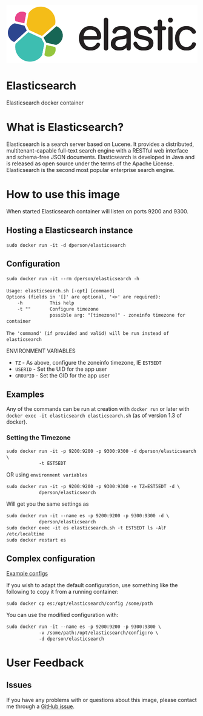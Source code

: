 [![logo](https://raw.githubusercontent.com/dperson/elasticsearch/master/logo.png)](https://www.elastic.co/)

# Elasticsearch

Elasticsearch docker container

# What is Elasticsearch?

Elasticsearch is a search server based on Lucene. It provides a distributed,
multitenant-capable full-text search engine with a RESTful web interface and
schema-free JSON documents. Elasticsearch is developed in Java and is released
as open source under the terms of the Apache License. Elasticsearch is the
second most popular enterprise search engine.

# How to use this image

When started Elasticsearch container will listen on ports 9200 and 9300.

## Hosting a Elasticsearch instance

    sudo docker run -it -d dperson/elasticsearch

## Configuration

    sudo docker run -it --rm dperson/elasticsearch -h

    Usage: elasticsearch.sh [-opt] [command]
    Options (fields in '[]' are optional, '<>' are required):
        -h          This help
        -t ""       Configure timezone
                    possible arg: "[timezone]" - zoneinfo timezone for container

    The 'command' (if provided and valid) will be run instead of elasticsearch

ENVIRONMENT VARIABLES

 * `TZ` - As above, configure the zoneinfo timezone, IE `EST5EDT`
 * `USERID` - Set the UID for the app user
 * `GROUPID` - Set the GID for the app user

## Examples

Any of the commands can be run at creation with `docker run` or later with
`docker exec -it elasticsearch elasticsearch.sh` (as of version 1.3 of docker).

### Setting the Timezone

    sudo docker run -it -p 9200:9200 -p 9300:9300 -d dperson/elasticsearch \
                -t EST5EDT

OR using `environment variables`

    sudo docker run -it -p 9200:9200 -p 9300:9300 -e TZ=EST5EDT -d \
                dperson/elasticsearch

Will get you the same settings as

    sudo docker run -it --name es -p 9200:9200 -p 9300:9300 -d \
                dperson/elasticsearch
    sudo docker exec -it es elasticsearch.sh -t EST5EDT ls -AlF /etc/localtime
    sudo docker restart es

## Complex configuration

[Example configs](http://www.elastic.co/guide/)

If you wish to adapt the default configuration, use something like the following
to copy it from a running container:

    sudo docker cp es:/opt/elasticsearch/config /some/path

You can use the modified configuration with:

    sudo docker run -it --name es -p 9200:9200 -p 9300:9300 \
                -v /some/path:/opt/elasticsearch/config:ro \
                -d dperson/elasticsearch

# User Feedback

## Issues

If you have any problems with or questions about this image, please contact me
through a [GitHub issue](https://github.com/dperson/elasticsearch/issues).